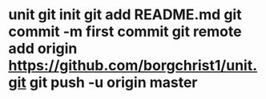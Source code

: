 # unit git init git add README.md git commit -m first commit git remote add origin https://github.com/borgchrist1/unit.git git push -u origin master
